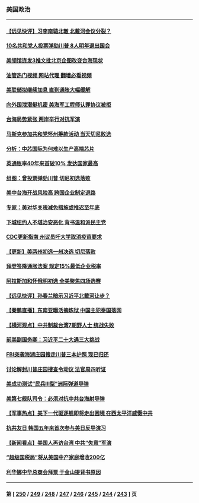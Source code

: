 ### 美国政治
---
#### [【远见快评】习李南辕北辙 北戴河会议分裂？](../../pages/ncid1078159/n13804804.md?08180845) 
#### [10名共和党人投票弹劾川普 8人明年退出国会](../../pages/ncid1078159/n13804056.md?08180845) 
#### [美领馆连发3推文批北京企图改变台海现状](../../pages/ncid1078159/n13804730.md?08180845) 
#### [油管热门视频 网站代理 翻墙必看视频](http://209.222.30.114:81/youtube.html?08180845)
#### [美联储拟继续加息 直到通胀大幅缓解](../../pages/ncid1078159/n13804739.md?08180845) 
#### [向外国泄潜艇机密 美海军工程师认罪协议被拒](../../pages/ncid1078159/n13804703.md?08180845) 
#### [台海局势紧张 两岸举行对抗军演](../../pages/ncid1078159/n13804662.md?08180845) 
#### [马斯克参加共和党怀州筹款活动 当天切尼败选](../../pages/ncid1078159/n13804554.md?08180845) 
#### [分析：中芯国际为何难以生产高端芯片](../../pages/ncid1078159/n13803923.md?08180845) 
#### [英通胀率40年来首破10% 发达国家最高](../../pages/ncid1078159/n13804603.md?08180845) 
#### [组图：曾投票弹劾川普 切尼初选落败](../../pages/ncid1078159/n13804447.md?08180845) 
#### [美中台海开战风险高 跨国企业制定退路](../../pages/ncid1078159/n13804488.md?08180845) 
#### [专家：美对华关税减免措施或推迟至年底](../../pages/ncid1078159/n13804428.md?08180845) 
#### [下城纽约人不堪治安恶化 背书温和派民主党](../../pages/ncid1078159/n13804193.md?08180845) 
#### [CDC更新指南 州议员吁大学取消疫苗要求](../../pages/ncid1078159/n13804157.md?08180845) 
#### [【更新】美两州初选一州决选 切尼落败](../../pages/ncid1078159/n13803874.md?08180845) 
#### [拜登签降通胀法案 规定15%最低企业税率](../../pages/ncid1078159/n13803986.md?08180845) 
#### [阿拉斯加和怀俄明初选 全美聚焦四场选赛](../../pages/ncid1078159/n13803879.md?08180845) 
#### [【远见快评】孙春兰暗示习近平北戴河让步？](../../pages/ncid1078159/n13804000.md?08180845) 
#### [【秦鹏直播】东南亚曝活摘炼狱 中国主犯泰国落网](../../pages/ncid1078159/n13803978.md?08180845) 
#### [【横河观点】中共制裁台湾7朝野人士 统战失败](../../pages/ncid1078159/n13803958.md?08180845) 
#### [前美副国务卿：习近平二十大遇三大挑战](../../pages/ncid1078159/n13793423.md?08180845) 
#### [FBI突袭海湖庄园搜走川普三本护照 现已归还](../../pages/ncid1078159/n13803903.md?08180845) 
#### [讨论解封川普庄园搜查令动议 法官周四听证](../../pages/ncid1078159/n13803882.md?08180845) 
#### [美成功测试“民兵III型”洲际弹道导弹](../../pages/ncid1078159/n13803768.md?08180845) 
#### [美第七舰队司令：必须对抗中共台海射导弹](../../pages/ncid1078159/n13803817.md?08180845) 
#### [【军事热点】美下一代驱逐舰即将走出困境 在西太平洋威慑中共](../../pages/ncid1078159/n13803157.md?08180845) 
#### [抗共友日 韩国五年来首次参与美日反导演习](../../pages/ncid1078159/n13803746.md?08180845) 
#### [【新闻看点】美国人再访台湾 中共“失意”军演](../../pages/ncid1078159/n13803240.md?08180845) 
#### [“超级国税局”将从美国中产家庭增收200亿](../../pages/ncid1078159/n13803299.md?08180845) 
#### [利华娜中华总商会拜票 于金山提背书原因](../../pages/ncid1078159/n13803469.md?08180845) 

---
#### 第 [ [250](./250.md?08180845) / [249](./249.md?08180845) / [248](./248.md?08180845) / [247](./247.md?08180845) / [246](./246.md?08180845) / [245](./245.md?08180845) / [244](./244.md?08180845) / [243](./243.md?08180845) ] 页
